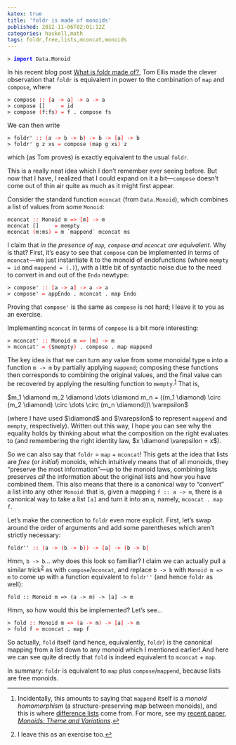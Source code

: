 ```yaml
---
katex: true
title: 'foldr is made of monoids'
published: 2012-11-06T02:01:12Z
categories: haskell,math
tags: foldr,free,lists,mconcat,monoids
---
```


<pre><code><span>&gt;</span> <span style="color:blue;font-weight:bold;">import</span> <span>Data</span><span>.</span><span>Monoid</span>
</code></pre>
<p>In his recent blog post <a href="http://web.jaguarpaw.co.uk/~tom/blog/posts/2012-11-04-what-is-foldr-made-of.html">What is foldr made of?</a>, Tom Ellis made the clever observation that <code>foldr</code> is equivalent in power to the combination of <code>map</code> and <code>compose</code>, where</p>
<pre><code><span>&gt;</span> <span>compose</span> <span style="color:red;">::</span> <span style="color:red;">[</span><span>a</span> <span style="color:red;">-&gt;</span> <span>a</span><span style="color:red;">]</span> <span style="color:red;">-&gt;</span> <span>a</span> <span style="color:red;">-&gt;</span> <span>a</span>
<span>&gt;</span> <span>compose</span> <span>[]</span>     <span style="color:red;">=</span> <span>id</span>
<span>&gt;</span> <span>compose</span> <span style="color:red;">(</span><span>f</span><span>:</span><span>fs</span><span style="color:red;">)</span> <span style="color:red;">=</span> <span>f</span> <span>.</span> <span>compose</span> <span>fs</span>
</code></pre>
<p>We can then write</p>
<pre><code><span>&gt;</span> <span>foldr'</span> <span style="color:red;">::</span> <span style="color:red;">(</span><span>a</span> <span style="color:red;">-&gt;</span> <span>b</span> <span style="color:red;">-&gt;</span> <span>b</span><span style="color:red;">)</span> <span style="color:red;">-&gt;</span> <span>b</span> <span style="color:red;">-&gt;</span> <span style="color:red;">[</span><span>a</span><span style="color:red;">]</span> <span style="color:red;">-&gt;</span> <span>b</span>
<span>&gt;</span> <span>foldr'</span> <span>g</span> <span>z</span> <span>xs</span> <span style="color:red;">=</span> <span>compose</span> <span style="color:red;">(</span><span>map</span> <span>g</span> <span>xs</span><span style="color:red;">)</span> <span>z</span>
</code></pre>
<p>which (as Tom proves) is exactly equivalent to the usual <code>foldr</code>.</p>
<p>This is a really neat idea which I don’t remember ever seeing before. But now that I have, I realized that I could expand on it a bit—<code>compose</code> doesn’t come out of thin air quite as much as it might first appear.</p>
<p>Consider the standard function <code>mconcat</code> (from <code>Data.Monoid</code>), which combines a list of values from some <code>Monoid</code>:</p>
<pre><code><span>mconcat</span> <span style="color:red;">::</span> <span>Monoid</span> <span>m</span> <span style="color:red;">=&gt;</span> <span style="color:red;">[</span><span>m</span><span style="color:red;">]</span> <span style="color:red;">-&gt;</span> <span>m</span>
<span>mconcat</span> <span>[]</span>     <span style="color:red;">=</span> <span>mempty</span>
<span>mconcat</span> <span style="color:red;">(</span><span>m</span><span>:</span><span>ms</span><span style="color:red;">)</span> <span style="color:red;">=</span> <span>m</span> <span>`mappend`</span> <span>mconcat</span> <span>ms</span></code></pre>
<p>I claim that <em>in the presence of <code>map</code>, <code>compose</code> and <code>mconcat</code> are equivalent</em>. Why is that? First, it’s easy to see that <code>compose</code> can be implemented in terms of <code>mconcat</code>—we just instantiate it to the monoid of endofunctions (where <code>mempty = id</code> and <code>mappend = (.)</code>), with a little bit of syntactic noise due to the need to convert in and out of the <code>Endo</code> newtype:</p>
<pre><code><span>&gt;</span> <span>compose'</span> <span style="color:red;">::</span> <span style="color:red;">[</span><span>a</span> <span style="color:red;">-&gt;</span> <span>a</span><span style="color:red;">]</span> <span style="color:red;">-&gt;</span> <span>a</span> <span style="color:red;">-&gt;</span> <span>a</span>
<span>&gt;</span> <span>compose'</span> <span style="color:red;">=</span> <span>appEndo</span> <span>.</span> <span>mconcat</span> <span>.</span> <span>map</span> <span>Endo</span>
</code></pre>
<p>Proving that <code>compose'</code> is the same as <code>compose</code> is not hard; I leave it to you as an exercise.</p>
<p>Implementing <code>mconcat</code> in terms of <code>compose</code> is a bit more interesting:</p>
<pre><code><span>&gt;</span> <span>mconcat'</span> <span style="color:red;">::</span> <span>Monoid</span> <span>m</span> <span style="color:red;">=&gt;</span> <span style="color:red;">[</span><span>m</span><span style="color:red;">]</span> <span style="color:red;">-&gt;</span> <span>m</span>
<span>&gt;</span> <span>mconcat'</span> <span style="color:red;">=</span> <span style="color:red;">(</span><span>$</span><span>mempty</span><span style="color:red;">)</span> <span>.</span> <span>compose</span> <span>.</span> <span>map</span> <span>mappend</span>
</code></pre>
<p>The key idea is that we can turn any value from some monoidal type <code>m</code> into a function <code>m -&gt; m</code> by partially applying <code>mappend</code>; composing these functions then corresponds to combining the original values, and the final value can be recovered by applying the resulting function to <code>mempty</code>.<sup><a href="#fn1" class="footnoteRef" id="fnref1">1</a></sup> That is,</p>
<p>$m_1 \diamond m_2 \diamond \dots \diamond m_n = ((m_1 \diamond) \circ (m_2 \diamond) \circ \dots \circ (m_n \diamond))\ \varepsilon$</p>
<p>(where I have used $\diamond$ and $\varepsilon$ to represent <code>mappend</code> and <code>mempty</code>, respectively). Written out this way, I hope you can see why the equality holds by thinking about what the composition on the right evaluates to (and remembering the right identity law, $x \diamond \varepsilon = x$).</p>
<p>So we can also say that <code>foldr</code> = <code>map</code> + <code>mconcat</code>! This gets at the idea that lists are <em>free</em> (or <em>initial</em>) monoids, which intuitively means that of all monoids, they “preserve the most information”—up to the monoid laws, combining lists preserves <em>all</em> the information about the original lists and how you have combined them. This also means that there is a canonical way to “convert” a list into any other <code>Monoid</code>: that is, given a mapping <code>f :: a -&gt; m</code>, there is a canonical way to take a list <code>[a]</code> and turn it into an <code>m</code>, namely, <code>mconcat . map f</code>.</p>
<p>Let’s make the connection to <code>foldr</code> even more explicit. First, let’s swap around the order of arguments and add some parentheses which aren’t strictly necessary:</p>
<pre><code><span>foldr''</span> <span style="color:red;">::</span> <span style="color:red;">(</span><span>a</span> <span style="color:red;">-&gt;</span> <span style="color:red;">(</span><span>b</span> <span style="color:red;">-&gt;</span> <span>b</span><span style="color:red;">)</span><span style="color:red;">)</span> <span style="color:red;">-&gt;</span> <span style="color:red;">[</span><span>a</span><span style="color:red;">]</span> <span style="color:red;">-&gt;</span> <span style="color:red;">(</span><span>b</span> <span style="color:red;">-&gt;</span> <span>b</span><span style="color:red;">)</span></code></pre>
<p>Hmm, <code>b -&gt; b</code>… why does this look so familiar? I claim we can actually pull a similar trick<sup><a href="#fn2" class="footnoteRef" id="fnref2">2</a></sup> as with <code>compose</code>/<code>mconcat</code>, and replace <code>b -&gt; b</code> with <code>Monoid m =&gt; m</code> to come up with a function equivalent to <code>foldr''</code> (and hence <code>foldr</code> as well):</p>
<pre><code>fold :: Monoid m =&gt; (a -&gt; m) -&gt; [a] -&gt; m</code></pre>
<p>Hmm, so how would this be implemented? Let’s see…</p>
<pre><code><span>&gt;</span> <span>fold</span> <span style="color:red;">::</span> <span>Monoid</span> <span>m</span> <span style="color:red;">=&gt;</span> <span style="color:red;">(</span><span>a</span> <span style="color:red;">-&gt;</span> <span>m</span><span style="color:red;">)</span> <span style="color:red;">-&gt;</span> <span style="color:red;">[</span><span>a</span><span style="color:red;">]</span> <span style="color:red;">-&gt;</span> <span>m</span>
<span>&gt;</span> <span>fold</span> <span>f</span> <span style="color:red;">=</span> <span>mconcat</span> <span>.</span> <span>map</span> <span>f</span>
</code></pre>
<p>So actually, <code>fold</code> itself (and hence, equivalently, <code>foldr</code>) is the canonical mapping from a list down to any monoid which I mentioned earlier! And here we can see quite directly that <code>fold</code> is indeed equivalent to <code>mconcat</code> + <code>map</code>.</p>
<p>In summary: <code>foldr</code> is equivalent to <code>map</code> plus <code>compose</code>/<code>mappend</code>, because lists are free monoids.</p>
<div class="footnotes">
<hr />
<ol>
<li id="fn1"><p>Incidentally, this amounts to saying that <code>mappend</code> itself is a <em>monoid homomorphism</em> (a structure-preserving map between monoids), and this is where <a href="http://www.haskell.org/haskellwiki/Difference_list">difference lists</a> come from. For more, see my <a href="http://www.cis.upenn.edu/~byorgey/publications.html">recent paper, <em>Monoids: Theme and Variations</em></a>.<a href="#fnref1">↩</a></p></li>
<li id="fn2"><p>I leave this as an exercise too.<a href="#fnref2">↩</a></p></li>
</ol>
</div>

